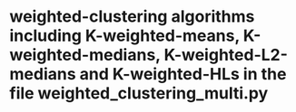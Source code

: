 # weighted-clustering algorithms including K-weighted-means, K-weighted-medians, K-weighted-L2-medians and K-weighted-HLs in the file weighted_clustering_multi.py
